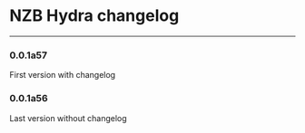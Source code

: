 # NZB Hydra changelog

----------
### 0.0.1a57
First version with changelog

### 0.0.1a56
Last version without changelog